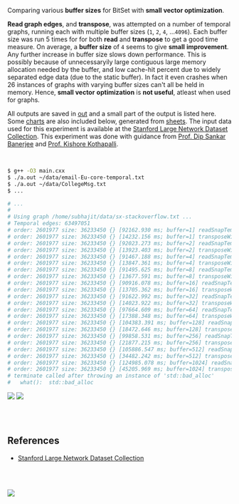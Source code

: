 Comparing various **buffer sizes** for BitSet with **small vector optimization**.

**Read graph edges**, and **transpose**,  was attempted on a number of temporal
graphs, running each with multiple buffer sizes (`1`, `2`, `4`, ...`4096`).
Each buffer size was run 5 times for for both **read** and **transpose** to get
a good time measure. On average, a **buffer size** of `4` seems to give **small**
**improvement**. Any further increase in buffer size slows down performance.
This is possibly because of unnecessaryily large contiguous large memory allocation
needed by the buffer, and low cache-hit percent due to widely separated edge data
(due to the static buffer). In fact it even crashes when 26 instances of graphs
with varying buffer sizes can't all be held in memory. Hence, **small vector**
**optimization** is **not useful**, atleast when used for graphs.

All outputs are saved in [out](out/) and a small part of the output is listed
here. Some [charts] are also included below, generated from [sheets]. The input
data used for this experiment is available at the
[Stanford Large Network Dataset Collection]. This experiment was done with
guidance from [Prof. Dip Sankar Banerjee] and [Prof. Kishore Kothapalli].

<br>

```bash
$ g++ -O3 main.cxx
$ ./a.out ~/data/email-Eu-core-temporal.txt
$ ./a.out ~/data/CollegeMsg.txt
$ ...

# ...
#
# Using graph /home/subhajit/data/sx-stackoverflow.txt ...
# Temporal edges: 63497051
# order: 2601977 size: 36233450 {} [92162.930 ms; buffer=1] readSnapTemporal
# order: 2601977 size: 36233450 {} [14232.156 ms; buffer=1] transposeWithDegree
# order: 2601977 size: 36233450 {} [92023.273 ms; buffer=2] readSnapTemporal
# order: 2601977 size: 36233450 {} [13923.403 ms; buffer=2] transposeWithDegree
# order: 2601977 size: 36233450 {} [91467.188 ms; buffer=4] readSnapTemporal
# order: 2601977 size: 36233450 {} [13847.361 ms; buffer=4] transposeWithDegree
# order: 2601977 size: 36233450 {} [91495.625 ms; buffer=8] readSnapTemporal
# order: 2601977 size: 36233450 {} [13677.591 ms; buffer=8] transposeWithDegree
# order: 2601977 size: 36233450 {} [90916.078 ms; buffer=16] readSnapTemporal
# order: 2601977 size: 36233450 {} [13705.362 ms; buffer=16] transposeWithDegree
# order: 2601977 size: 36233450 {} [91622.992 ms; buffer=32] readSnapTemporal
# order: 2601977 size: 36233450 {} [14023.922 ms; buffer=32] transposeWithDegree
# order: 2601977 size: 36233450 {} [97664.609 ms; buffer=64] readSnapTemporal
# order: 2601977 size: 36233450 {} [17388.348 ms; buffer=64] transposeWithDegree
# order: 2601977 size: 36233450 {} [104383.391 ms; buffer=128] readSnapTemporal
# order: 2601977 size: 36233450 {} [18472.646 ms; buffer=128] transposeWithDegree
# order: 2601977 size: 36233450 {} [99858.531 ms; buffer=256] readSnapTemporal
# order: 2601977 size: 36233450 {} [21877.215 ms; buffer=256] transposeWithDegree
# order: 2601977 size: 36233450 {} [105886.547 ms; buffer=512] readSnapTemporal
# order: 2601977 size: 36233450 {} [34482.242 ms; buffer=512] transposeWithDegree
# order: 2601977 size: 36233450 {} [124985.078 ms; buffer=1024] readSnapTemporal
# order: 2601977 size: 36233450 {} [45205.969 ms; buffer=1024] transposeWithDegree
# terminate called after throwing an instance of 'std::bad_alloc'
#   what():  std::bad_alloc
```

[![](https://i.imgur.com/1fWMaq8.gif)][sheets]
[![](https://i.imgur.com/vK1lXpi.gif)][sheets]

<br>
<br>


## References

- [Stanford Large Network Dataset Collection]

<br>
<br>

[![](https://i.imgur.com/TDOVhqW.jpg)](https://www.youtube.com/watch?v=BHi4H2TfRjU)

[Prof. Dip Sankar Banerjee]: https://sites.google.com/site/dipsankarban/
[Prof. Kishore Kothapalli]: https://cstar.iiit.ac.in/~kkishore/
[Stanford Large Network Dataset Collection]: http://snap.stanford.edu/data/index.html
[charts]: https://photos.app.goo.gl/yaNq3gaEaufMT2ik9
[sheets]: https://docs.google.com/spreadsheets/d/1qV-G6d3inKgpEJedt-RcvmHSePkSqG1c477d2y5sLdk/edit?usp=sharing
